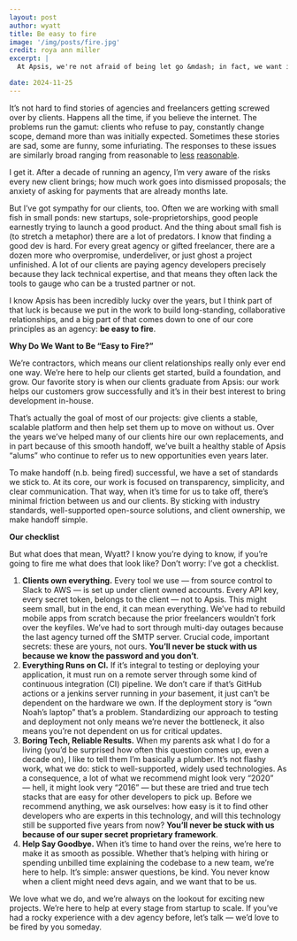 ```yaml
---
layout: post
author: wyatt
title: Be easy to fire
image: '/img/posts/fire.jpg'
credit: roya ann miller
excerpt: |
  At Apsis, we're not afraid of being let go &mdash; in fact, we want it. Our goal is to help clients grow and succeed, and eventually move on. We operate on simple principles: transparency, simplicity, and clear communication. When it's time to say goodbye, we're here to make the handoff smooth and seamless.

date: 2024-11-25
---
```


It’s not hard to find stories of agencies and freelancers getting screwed over by clients. Happens all the time, if you believe the internet. The problems run the gamut: clients who refuse to pay, constantly change scope, demand more than was initially expected. Sometimes these stories are sad, some are funny, some infuriating. The responses to these issues are similarly broad ranging from reasonable to [less](https://github.com/wmellema/FuckYouPayMe) [reasonable](https://github.com/kleampa/not-paid).

I get it. After a decade of running an agency, I’m very aware of the risks every new client brings; how much work goes into dismissed proposals; the anxiety of asking for payments that are already months late.

But I’ve got sympathy for our clients, too. Often we are working with small fish in small ponds: new startups, sole-proprietorships, good people earnestly trying to launch a good product. And the thing about small fish is (to stretch a metaphor) there are a lot of predators. I know that finding a good dev is hard. For every great agency or gifted freelancer, there are a dozen more who overpromise, underdeliver, or just ghost a project unfinished. A lot of our clients are paying agency developers precisely because they lack technical expertise, and that means they often lack the tools to gauge who can be a trusted partner or not.

I know Apsis has been incredibly lucky over the years, but I think part of that luck is because we put in the work to build long-standing, collaborative relationships, and a big part of that comes down to one of our core principles as an agency: **be easy to fire**.

**Why Do We Want to Be “Easy to Fire?”**

We’re contractors, which means our client relationships really only ever end one way. We’re here to help our clients get started, build a foundation, and grow. Our favorite story is when our clients graduate from Apsis: our work helps our customers grow successfully and it’s in their best interest to bring development in-house.

That’s actually the goal of most of our projects: give clients a stable, scalable platform and then help set them up to move on without us. Over the years we’ve helped many of our clients hire our own replacements, and in part because of this smooth handoff, we’ve built a healthy stable of Apsis “alums” who continue to refer us to new opportunities even years later.

To make handoff (n.b. being fired) successful, we have a set of standards we stick to. At its core, our work is focused on transparency, simplicity, and clear communication. That way, when it’s time for us to take off, there’s minimal friction between us and our clients. By sticking with industry standards, well-supported open-source solutions, and client ownership, we make handoff simple.

**Our checklist**

But what does that mean, Wyatt? I know you’re dying to know, if you’re going to fire me what does that look like? Don’t worry: I’ve got a checklist.

1. **Clients own everything.** Every tool we use — from source control to Slack to AWS — is set up under client owned accounts. Every API key, every secret token, belongs to the client — not to Apsis. This might seem small, but in the end, it can mean everything. We’ve had to rebuild mobile apps from scratch because the prior freelancers wouldn’t fork over the keyfiles. We’ve had to sort through multi-day outages because the last agency turned off the SMTP server. Crucial code, important secrets: these are yours, not ours. **You’ll never be stuck with us because we know the password and you don’t**.
2. **Everything Runs on CI.** If it’s integral to testing or deploying your application, it must run on a remote server through some kind of continuous integration (CI) pipeline. We don’t care if that’s GitHub actions or a jenkins server running in *your* basement, it just can’t be dependent on the hardware we own. If the deployment story is “own Noah’s laptop” that’s a problem. Standardizing our approach to testing and deployment not only means we’re never the bottleneck, it also means you’re not dependent on us for critical updates.
3. **Boring Tech, Reliable Results.** When my parents ask what I do for a living (you’d be surprised how often this question comes up, even a decade on), I like to tell them I’m basically a plumber. It’s not flashy work, what we do: stick to well-supported, widely used technologies. As a consequence, a lot of what we recommend might look very “2020” — hell, it might look very “2016” — but these are tried and true tech stacks that are easy for other developers to pick up. Before we recommend anything, we ask ourselves: how easy is it to find other developers who are experts in this technology, and will this technology still be supported five years from now? **You’ll never be stuck with us because of our super secret proprietary framework**.
4. **Help Say Goodbye.** When it’s time to hand over the reins, we’re here to make it as smooth as possible. Whether that’s helping with hiring or spending unbilled time explaining the codebase to a new team, we’re here to help. It’s simple: answer questions, be kind. You never know when a client might need devs again, and we want that to be us.

We love what we do, and we’re always on the lookout for exciting new projects. We’re here to help at every stage from startup to scale. If you’ve had a rocky experience with a dev agency before, let’s talk — we’d love to be fired by you someday.

